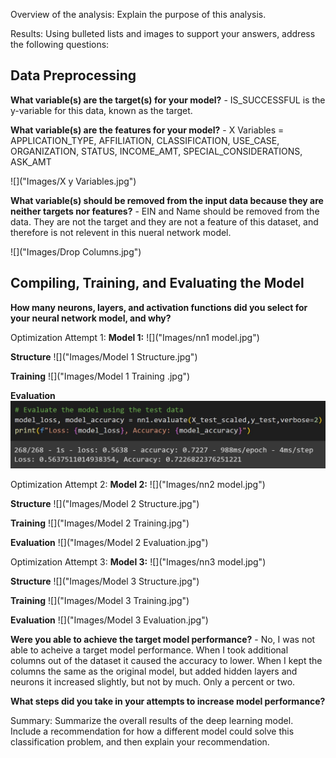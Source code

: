 Overview of the analysis: Explain the purpose of this analysis.

Results: Using bulleted lists and images to support your answers, address the following questions:

## Data Preprocessing

**What variable(s) are the target(s) for your model?**
    - IS_SUCCESSFUL is the y-variable for this data, known as the target. 

**What variable(s) are the features for your model?**
    - X Variables = APPLICATION_TYPE, AFFILIATION, CLASSIFICATION, USE_CASE, ORGANIZATION, STATUS, INCOME_AMT, SPECIAL_CONSIDERATIONS, ASK_AMT

![]("Images/X y Variables.jpg")

**What variable(s) should be removed from the input data because they are neither targets nor features?**
    - EIN and Name should be removed from the data. They are not the target and they are not a feature of this dataset, and therefore is not relevent in this nueral network model. 

![]("Images/Drop Columns.jpg")

## Compiling, Training, and Evaluating the Model

**How many neurons, layers, and activation functions did you select for your neural network model, and why?**

Optimization Attempt 1:
**Model 1:** 
![]("Images/nn1 model.jpg")

**Structure**
![]("Images/Model 1 Structure.jpg")

**Training**
![]("Images/Model 1 Training .jpg")

**Evaluation**
![](https://github.com/bernbr/deep-learning-challenge/blob/034ce3bfb4141212846428350a8314a702cba176/Images/Model%201%20Evaluation.jpg?raw=true)


Optimization Attempt 2:
**Model 2:** 
![]("Images/nn2 model.jpg")

**Structure**
![]("Images/Model 2 Structure.jpg")

**Training**
![]("Images/Model 2 Training.jpg")

**Evaluation**
![]("Images/Model 2 Evaluation.jpg")


Optimization Attempt 3:
**Model 3:** 
![]("Images/nn3 model.jpg")

**Structure**
![]("Images/Model 3 Structure.jpg")

**Training**
![]("Images/Model 3 Training.jpg")

**Evaluation**
![]("Images/Model 3 Evaluation.jpg")





**Were you able to achieve the target model performance?**
    - No, I was not able to acheive a target model performance. When I took additional columns out of the dataset it caused the accuracy to lower. When I kept the columns the same as the original model, but added hidden layers and neurons it increased slightly, but not by much. Only a percent or two. 

**What steps did you take in your attempts to increase model performance?**

Summary: Summarize the overall results of the deep learning model. Include a recommendation for how a different model could solve this classification problem, and then explain your recommendation.